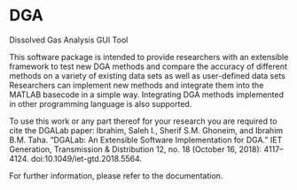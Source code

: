 # DGA
Dissolved Gas Analysis GUI Tool

This software package is intended to provide researchers with an extensible framework to test new DGA methods and compare the accuracy of different methods on a variety of existing data sets as well as user-defined data sets 
Researchers can implement new methods and integrate them into the MATLAB basecode in a simple way. 
Integrating DGA methods implemented in other programming language is also supported.

To use this work or any part thereof for your research you are required to cite the DGALab paper:
Ibrahim, Saleh I., Sherif S.M. Ghoneim, and Ibrahim B.M. Taha. “DGALab: An Extensible Software Implementation for DGA.” IET Generation, Transmission & Distribution 12, no. 18 (October 16, 2018): 4117–4124. doi:10.1049/iet-gtd.2018.5564.

For further information, please refer to the documentation.
